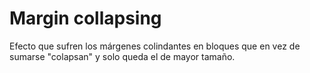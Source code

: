 # Margin collapsing

Efecto que sufren los márgenes colindantes en bloques que en vez de sumarse "colapsan" y solo queda el de mayor tamaño.
